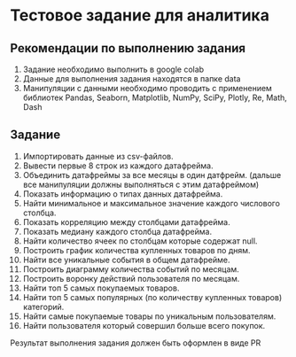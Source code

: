 # Тестовое задание для аналитика
## Рекомендации по выполнению задания
1. Задание необходимо выполнить в google colab
2. Данные для выполнения задания находятся в папке data
3. Манипуляции с данными необходимо проводить с применением библиотек Pandas, Seaborn, Matplotlib,
NumPy, SciPy, Plotly, Re, Math, Dash
## Задание
1. Импортировать данные из csv-файлов.
2. Вывести первые 8 строк из каждого датафрейма.
3. Объединить датафреймы за все месяцы в один датфрейм. (дальше все манипуляции должны выполняться с этим датафреймом)
4. Показать информацию о типах данных датафрейма.
5. Найти минимальное и максимальное значение каждого числового столбца.
6. Показать корреляцию между столбцами датафрейма.
7. Показать медиану каждого столбца датафрейма.
8. Найти количество ячеек по столбцам которые содержат null.
9. Построить график количества купленных товаров по дням.
10. Найти все уникальные события в общем датафрейме.
11. Построить диаграмму количества событий по месяцам.
12. Построить воронку действий пользователя по месяцам.
13. Найти топ 5 самых покупаемых товаров.
14. Найти топ 5 самых популярных (по количеству купленных товаров) категорий.
15. Найти самые покупаемые товары по уникальным пользователям.
16. Найти пользователя который совершил больше всего покупок.

Результат выполнения задания должен быть оформлен в виде PR